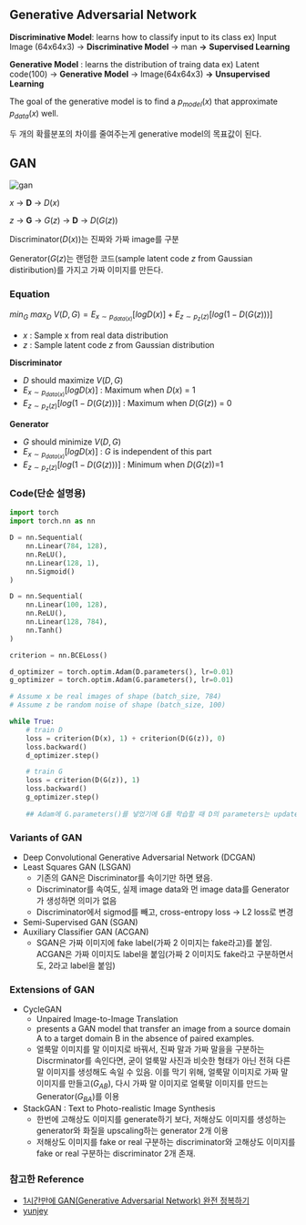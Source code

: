 ## Generative Adversarial Network

**Discriminative Model**: learns how to classify input to its class
ex) Input Image (64x64x3) → **Discriminative Model** → man
**→** **Supervised Learning** 

**Generative Model** : learns the distribution of traing data ex) Latent code(100) → **Generative Model** → Image(64x64x3) 
**→** **Unsupervised Learning** 

The goal of the generative model is to find a $p_{model}(x)$ that approximate $p_{data}(x)$ well.

두 개의 확률분포의 차이를 줄여주는게 generative model의 목표값이 된다.

## GAN
![gan](https://github.com/All4Nothing/GAN/assets/81239098/81be4662-61f2-4aeb-b873-f7fa11f0f927)


$x$ → **D** → $D(x)$

$z$ → **G** → $G(z)$ → **D** → $D(G(z))$

Discriminator($D(x)$)는 진짜와 가짜 image를 구분

Generator($G(z)$는 랜덤한 코드(sample latent code $z$ from Gaussian distiribution)를 가지고 가짜 이미지를 만든다.

### Equation

$min_G\ max_D\ V(D,G) = E_{x∼p_{data(x)}}[logD(x)]+E_{z∼p_z(z)}[log(1−D(G(z)))]$

- $x$ : Sample x from real data distribution
- $z$ : Sample latent code $z$ from Gaussian distribution

**Discriminator**

- $D$ should maximize $V(D,G)$
- $E_{x∼p_{data(x)}}[logD(x)]$ : Maximum when $D(x)$ = 1
- $E_{z∼p_z(z)}[log(1−D(G(z)))]$ : Maximum when $D(G(z))$  = 0

**Generator**

- $G$ should minimize $V(D,G)$
- $E_{x∼p_{data(x)}}[logD(x)]$ : $G$ is independent of this part
- $E_{z∼p_z(z)}[log(1−D(G(z)))]$ : Minimum when $D(G(z))$=1

### Code(단순 설명용)

```python
import torch
import torch.nn as nn

D = nn.Sequential(
    nn.Linear(784, 128),
    nn.ReLU(),
    nn.Linear(128, 1),
    nn.Sigmoid()
)

D = nn.Sequential(
    nn.Linear(100, 128),
    nn.ReLU(),
    nn.Linear(128, 784),
    nn.Tanh()
)

criterion = nn.BCELoss()

d_optimizer = torch.optim.Adam(D.parameters(), lr=0.01)
g_optimizer = torch.optim.Adam(G.parameters(), lr=0.01)

# Assume x be real images of shape (batch_size, 784)
# Assume z be random noise of shape (batch_size, 100)

while True:
    # train D
    loss = criterion(D(x), 1) + criterion(D(G(z)), 0)
    loss.backward()
    d_optimizer.step()

    # train G
    loss = criterion(D(G(z)), 1)
    loss.backward()
    g_optimizer.step() 
    
    ## Adam에 G.parameters()를 넣었기에 G를 학습할 때 D의 parameters는 update되지 않음
```

### Variants of GAN

- Deep Convolutional Generative Adversarial Network (DCGAN)
- Least Squares GAN (LSGAN)
    - 기존의 GAN은 Discriminator를 속이기만 하면 됐음.
    - Discriminator를 속여도, 실제 image data와 먼 image data를 Generator가 생성하면 의미가 없음
    - Discriminator에서 sigmod를 빼고, cross-entropy loss → L2 loss로 변경
- Semi-Supervised GAN (SGAN)
- Auxiliary Classifier GAN (ACGAN)
    - SGAN은 가짜 이미지에 fake label(가짜 2 이미지는 fake라고)를 붙임. ACGAN은 가짜 이미지도 label을 붙임(가짜 2 이미지도 fake라고 구분하면서도, 2라고 label을 붙임)

### Extensions of GAN

- CycleGAN
    - Unpaired Image-to-Image Translation
    - presents a GAN model that transfer an image from a source domain A to a target domain B in the absence of paired examples.
    - 얼룩말 이미지를 말 이미지로 바꿔서, 진짜 말과 가짜 말을을 구분하는 Discrminator를 속인다면, 굳이 얼룩말 사진과 비슷한 형태가 아닌 전혀 다른 말 이미지를 생성해도 속일 수 있음. 이를 막기 위해, 얼룩말 이미지로 가짜 말 이미지를 만들고($G_{AB}$), 다시 가짜 말 이미지로 얼룩말 이미지를 만드는 Generator($G_{BA}$)를 이용
- StackGAN : Text to Photo-realistic Image Synthesis
    - 한번에 고해상도 이미지를 generate하기 보다, 저해상도 이미지를 생성하는 generator와 화질을 upscaling하는 generator 2개 이용
    - 저해상도 이미지를 fake or real 구분하는 discriminator와 고해상도 이미지를 fake or real 구분하는 discriminator 2개 존재.

### 참고한 Reference

- [1시간만에 GAN(Generative Adversarial Network) 완전 정복하기](https://www.youtube.com/watch?v=odpjk7_tGY0&t=323s)
- [yunjey](https://github.com/yunjey/pytorch-tutorial/tree/master/tutorials/03-advanced/generative_adversarial_network)
